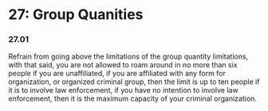 # 27: Group Quanities

### 27.01 <a href="#fyf39n7o4w6i" id="fyf39n7o4w6i"></a>

Refrain from going above the limitations of the group quantity limitations, with that said, you are not allowed to roam around in no more than six people if you are unaffiliated, if you are affiliated with any form for organization, or organized criminal group, then the limit is up to ten people if it is to involve law enforcement, if you have no intention to involve law enforcement, then it is the maximum capacity of your criminal organization.
